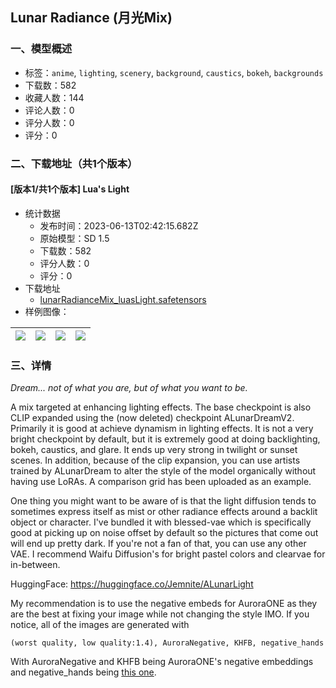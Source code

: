 ## Lunar Radiance (月光Mix)
### 一、模型概述

- 标签：`anime`, `lighting`, `scenery`, `background`, `caustics`, `bokeh`, `backgrounds`
- 下载数：582
- 收藏人数：144
- 评论人数：0
- 评分人数：0
- 评分：0

### 二、下载地址（共1个版本）

#### [版本1/共1个版本] Lua's Light

- 统计数据
  - 发布时间：2023-06-13T02:42:15.682Z
  - 原始模型：SD 1.5
  - 下载数：582
  - 评分人数：0
  - 评分：0
- 下载地址
  - [lunarRadianceMix_luasLight.safetensors](https://civitai.com/api/download/models/94872)
- 样例图像：

| <img src="https://image.civitai.com/xG1nkqKTMzGDvpLrqFT7WA/f157d860-f90b-4513-8112-77f1ec1c7520/width=450/1125799.jpeg" /> | <img src="https://image.civitai.com/xG1nkqKTMzGDvpLrqFT7WA/5d3f423c-925b-4cb4-86fd-19bf11f68dc5/width=450/1125786.jpeg" /> | <img src="https://image.civitai.com/xG1nkqKTMzGDvpLrqFT7WA/d0cc23a3-8bab-4c75-adb2-d8d67130c2e8/width=450/1125787.jpeg" /> | <img src="https://image.civitai.com/xG1nkqKTMzGDvpLrqFT7WA/83b3e8c7-7ab9-4001-b3cd-8f619a9b72f0/width=450/1125792.jpeg" /> |
| ---- | ---- | ---- | ---- |


### 三、详情
<p><em>Dream... not of what you are, but of what you want to be.</em></p><p></p><p>A mix targeted at enhancing lighting effects. The base checkpoint is also CLIP expanded using the (now deleted) checkpoint ALunarDreamV2. Primarily it is good at achieve dynamism in lighting effects. It is not a very bright checkpoint by default, but it is extremely good at doing backlighting, bokeh, caustics, and glare. It ends up very strong in twilight or sunset scenes. In addition, because of the clip expansion, you can use artists trained by ALunarDream to alter the style of the model organically without having use LoRAs. A comparison grid has been uploaded as an example.</p><p></p><p>One thing you might want to be aware of is that the light diffusion tends to sometimes express itself as mist or other radiance effects around a backlit object or character. I've bundled it with blessed-vae which is specifically good at picking up on noise offset by default so the pictures that come out will end up pretty dark. If you're not a fan of that, you can use any other VAE. I recommend Waifu Diffusion's for bright pastel colors and clearvae for in-between.</p><p></p><p>HuggingFace: <a target="_blank" rel="ugc" href="https://huggingface.co/Jemnite/ALunarLight">https://huggingface.co/Jemnite/ALunarLight</a></p><p></p><p>My recommendation is to use the negative embeds for AuroraONE as they are the best at fixing your image while not changing the style IMO. If you notice, all of the images are generated with </p><pre><code>(worst quality, low quality:1.4), AuroraNegative, KHFB, negative_hands</code></pre><p>With AuroraNegative and KHFB being AuroraONE's negative embeddings and negative_hands being <a rel="ugc" href="https://civitai.com/models/56519/negativehand-negative-embedding">this one</a>.</p>